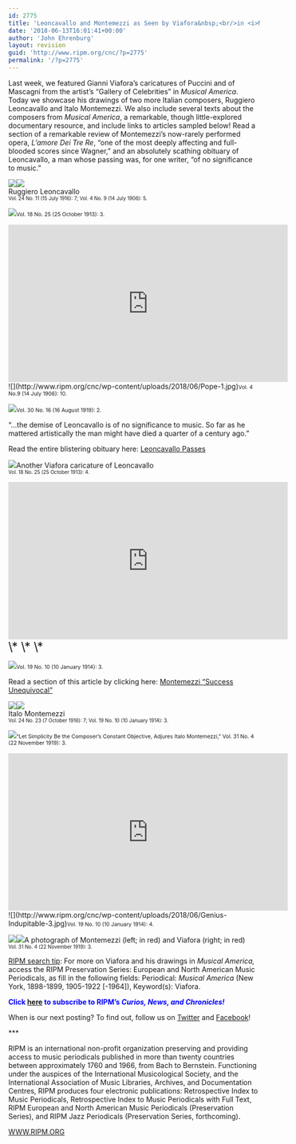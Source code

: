 ```yaml
---
id: 2775
title: 'Leoncavallo and Montemezzi as Seen by Viafora&nbsp;<br/>in <i>Musical America</i>'
date: '2018-06-13T16:01:41+00:00'
author: 'John Ehrenburg'
layout: revision
guid: 'http://www.ripm.org/cnc/?p=2775'
permalink: '/?p=2775'
---
```


Last week, we featured Gianni Viafora’s caricatures of Puccini and of Mascagni from the artist’s “Gallery of Celebrities” in *Musical America*. Today we showcase his drawings of two more Italian composers, Ruggiero Leoncavallo and Italo Montemezzi. We also include several texts about the composers from *Musical America*, a remarkable, though little-explored documentary resource, and include links to articles sampled below! Read a section of a remarkable review of Montemezzi’s now-rarely performed opera, *L’amore Dei Tre Re*, “one of the most deeply affecting and full-blooded scores since Wagner,” and an absolutely scathing obituary of Leoncavallo, a man whose passing was, for one writer, “of no significance to music.”

![](http://www.ripm.org/cnc/wp-content/uploads/2018/05/Leoncavallo-FINAL.jpg)![](http://www.ripm.org/cnc/wp-content/uploads/2018/05/Photo-wCaption-247x300.jpg)  
Ruggiero Leoncavallo  
<span style="font-size: 70%;">Vol. 24 No. 11 (15 July 1916): 7; Vol. 4 No. 9 (14 July 1906): 5.</span>

![](http://www.ripm.org/cnc/wp-content/uploads/2018/06/Leoncavallo-says.jpg)<span style="font-size: 8pt;">Vol. 18 No. 25 (25 October 1913): 3.</span>

<div style="text-align: center;"><iframe allowfullscreen="allowfullscreen" frameborder="0" height="315" loading="lazy" src="https://www.youtube.com/embed/T6eyr9O4xro?rel=0&start=1&end=213" width="560"><span class="mce_SELRES_start" data-mce-type="bookmark" style="display: inline-block; width: 0px; overflow: hidden; line-height: 0;">﻿</span></iframe>

</div>![](http://www.ripm.org/cnc/wp-content/uploads/2018/06/Pope-1.jpg)<span style="font-size: 8pt;">Vol. 4 No.9 (14 July 1906): 10. </span>

![](http://www.ripm.org/cnc/wp-content/uploads/2018/06/Obit-1.jpg)<span style="font-size: 8pt;">Vol. 30 No. 16 (16 August 1919): 2.</span>

“…the demise of Leoncavallo is of no significance to music. So far as he mattered artistically the man might have died a quarter of a century ago.”

Read the entire blistering obituary here: [Leoncavallo Passes](https://ripm.org/?page=Leoncavallo_MUM)

![](http://www.ripm.org/cnc/wp-content/uploads/2018/06/Cari-2.jpg)Another Viafora caricature of Leoncavallo  
<span style="font-size: 70%;">Vol. 18 No. 25 (25 October 1913): 4.</span>

<div style="text-align: center;"><iframe allowfullscreen="allowfullscreen" frameborder="0" height="315" loading="lazy" src="https://www.youtube.com/embed/Ajt3Z2CjMC0?rel=0&start=44&end=552" width="560"></iframe></div><span style="font-size: 18pt;">\* \* \*</span>

![](http://www.ripm.org/cnc/wp-content/uploads/2018/05/Title-1.jpg)<span style="font-size: 8pt;">Vol. 19 No. 10 (10 January 1914): 3. </span>

Read a section of this article by clicking here: [Montemezzi “Success Unequivocal”](https://ripm.org/?page=Montemezzi_MUM)

![](http://www.ripm.org/cnc/wp-content/uploads/2018/05/Montemezzi-1-FINAL.jpg)![](http://www.ripm.org/cnc/wp-content/uploads/2018/05/photo-noCaption-1-1-172x300.jpg)  
Italo Montemezzi  
<span style="font-size: 70%;">Vol. 24 No. 23 (7 October 1916): 7; Vol. 19 No. 10 (10 January 1914): 3.</span>

![](http://www.ripm.org/cnc/wp-content/uploads/2018/05/Anecdote-1-1.jpg)<span style="font-size: 8.0pt;">“Let Simplicity Be the Composer’s Constant Objective, Adjures Italo Montemezzi,” Vol. 31 No. 4 (22 November 1919): 3. </span>

<div style="text-align: center;"><iframe allowfullscreen="allowfullscreen" frameborder="0" height="315" loading="lazy" src="https://www.youtube.com/embed/FVC4oNQEPFw?rel=0&start=65&end=194" width="560"><span class="mce_SELRES_start" data-mce-type="bookmark" style="display: inline-block; width: 0px; overflow: hidden; line-height: 0;">﻿</span></iframe></div>![](http://www.ripm.org/cnc/wp-content/uploads/2018/06/Genius-Indupitable-3.jpg)<span style="font-size: 8pt;">Vol. 19 No. 10 (10 January 1914): 4. </span>

![](http://www.ripm.org/cnc/wp-content/uploads/2018/06/Monte-and-Viafora-1.2.jpg)![](http://www.ripm.org/cnc/wp-content/uploads/2018/06/Monte-and-Viafora-text-1.2.jpg)A photograph of Montemezzi (left; in red) and Viafora (right; in red)  
<span style="font-size: 70%;">Vol. 31 No. 4 (22 November 1919): 3.</span>

<u>RIPM search tip</u>: For more on Viafora and his drawings in *Musical America,* access the RIPM Preservation Series: European and North American Music Periodicals, as fill in the following fields: Periodical: *Musical America* (New York, 1898-1899, 1905-1922 \[-1964\]), Keyword(s): Viafora.

<span style="color: #0000ff;">**Click <span style="color: #ff0000;">[here](http://ripm.org/?page=cncsubscribe) </span>to subscribe to RIPM’s *Curios, News, and Chronicles!*** </span>

When is our next posting? To find out, follow us on [Twitter](https://twitter.com/RIPMCenter) and [Facebook](https://www.facebook.com/RIPMCenter/)!

\*\*\*

RIPM is an international non-profit organization preserving and providing access to music periodicals published in more than twenty countries between approximately 1760 and 1966, from Bach to Bernstein. Functioning under the auspices of the International Musicological Society, and the International Association of Music Libraries, Archives, and Documentation Centres, RIPM produces four electronic publications: Retrospective Index to Music Periodicals, Retrospective Index to Music Periodicals with Full Text, RIPM European and North American Music Periodicals (Preservation Series), and RIPM Jazz Periodicals (Preservation Series, forthcoming).

[WWW.RIPM.ORG](http://cts.vresp.com/c/?RIPMConsortiumLtd./606886bac9/3fdca83fa7/d715bbc74f)